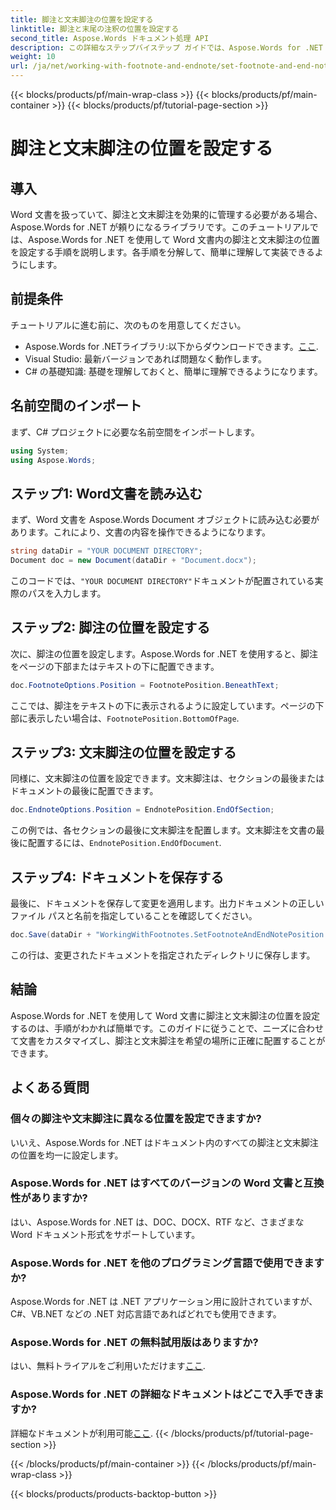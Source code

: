 ```yaml
---
title: 脚注と文末脚注の位置を設定する
linktitle: 脚注と末尾の注釈の位置を設定する
second_title: Aspose.Words ドキュメント処理 API
description: この詳細なステップバイステップ ガイドでは、Aspose.Words for .NET を使用して Word 文書内の脚注と文末脚注の位置を設定する方法を学習します。
weight: 10
url: /ja/net/working-with-footnote-and-endnote/set-footnote-and-end-note-position/
---
```


{{< blocks/products/pf/main-wrap-class >}}
{{< blocks/products/pf/main-container >}}
{{< blocks/products/pf/tutorial-page-section >}}

# 脚注と文末脚注の位置を設定する

## 導入

Word 文書を扱っていて、脚注と文末脚注を効果的に管理する必要がある場合、Aspose.Words for .NET が頼りになるライブラリです。このチュートリアルでは、Aspose.Words for .NET を使用して Word 文書内の脚注と文末脚注の位置を設定する手順を説明します。各手順を分解して、簡単に理解して実装できるようにします。

## 前提条件

チュートリアルに進む前に、次のものを用意してください。

-  Aspose.Words for .NETライブラリ:以下からダウンロードできます。[ここ](https://releases.aspose.com/words/net/).
- Visual Studio: 最新バージョンであれば問題なく動作します。
- C# の基礎知識: 基礎を理解しておくと、簡単に理解できるようになります。

## 名前空間のインポート

まず、C# プロジェクトに必要な名前空間をインポートします。

```csharp
using System;
using Aspose.Words;
```

## ステップ1: Word文書を読み込む

まず、Word 文書を Aspose.Words Document オブジェクトに読み込む必要があります。これにより、文書の内容を操作できるようになります。

```csharp
string dataDir = "YOUR DOCUMENT DIRECTORY";
Document doc = new Document(dataDir + "Document.docx");
```

このコードでは、`"YOUR DOCUMENT DIRECTORY"`ドキュメントが配置されている実際のパスを入力します。

## ステップ2: 脚注の位置を設定する

次に、脚注の位置を設定します。Aspose.Words for .NET を使用すると、脚注をページの下部またはテキストの下に配置できます。

```csharp
doc.FootnoteOptions.Position = FootnotePosition.BeneathText;
```

ここでは、脚注をテキストの下に表示されるように設定しています。ページの下部に表示したい場合は、`FootnotePosition.BottomOfPage`.

## ステップ3: 文末脚注の位置を設定する

同様に、文末脚注の位置を設定できます。文末脚注は、セクションの最後またはドキュメントの最後に配置できます。

```csharp
doc.EndnoteOptions.Position = EndnotePosition.EndOfSection;
```

この例では、各セクションの最後に文末脚注を配置します。文末脚注を文書の最後に配置するには、`EndnotePosition.EndOfDocument`.

## ステップ4: ドキュメントを保存する

最後に、ドキュメントを保存して変更を適用します。出力ドキュメントの正しいファイル パスと名前を指定していることを確認してください。

```csharp
doc.Save(dataDir + "WorkingWithFootnotes.SetFootnoteAndEndNotePosition.docx");
```

この行は、変更されたドキュメントを指定されたディレクトリに保存します。

## 結論

Aspose.Words for .NET を使用して Word 文書に脚注と文末脚注の位置を設定するのは、手順がわかれば簡単です。このガイドに従うことで、ニーズに合わせて文書をカスタマイズし、脚注と文末脚注を希望の場所に正確に配置することができます。

## よくある質問

### 個々の脚注や文末脚注に異なる位置を設定できますか?

いいえ、Aspose.Words for .NET はドキュメント内のすべての脚注と文末脚注の位置を均一に設定します。

### Aspose.Words for .NET はすべてのバージョンの Word 文書と互換性がありますか?

はい、Aspose.Words for .NET は、DOC、DOCX、RTF など、さまざまな Word ドキュメント形式をサポートしています。

### Aspose.Words for .NET を他のプログラミング言語で使用できますか?

Aspose.Words for .NET は .NET アプリケーション用に設計されていますが、C#、VB.NET などの .NET 対応言語であればどれでも使用できます。

### Aspose.Words for .NET の無料試用版はありますか?

はい、無料トライアルをご利用いただけます[ここ](https://releases.aspose.com/).

### Aspose.Words for .NET の詳細なドキュメントはどこで入手できますか?

詳細なドキュメントが利用可能[ここ](https://reference.aspose.com/words/net/).
{{< /blocks/products/pf/tutorial-page-section >}}

{{< /blocks/products/pf/main-container >}}
{{< /blocks/products/pf/main-wrap-class >}}

{{< blocks/products/products-backtop-button >}}
